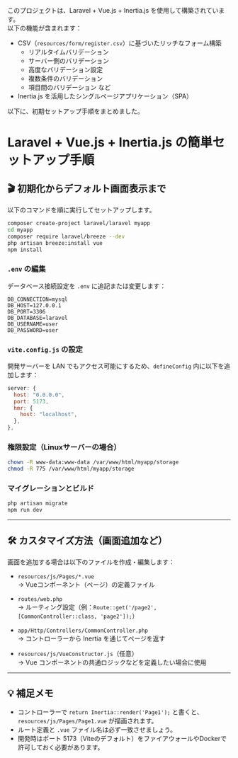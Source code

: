 このプロジェクトは、Laravel + Vue.js + Inertia.js を使用して構築されています。  
以下の機能が含まれます：

- CSV（`resources/form/register.csv`）に基づいたリッチなフォーム構築  
  - リアルタイムバリデーション  
  - サーバー側のバリデーション  
  - 高度なバリデーション設定  
  - 複数条件のバリデーション  
  - 項目間のバリデーション など
- Inertia.js を活用したシングルページアプリケーション（SPA）

以下に、初期セットアップ手順をまとめました。

# Laravel + Vue.js + Inertia.js の簡単セットアップ手順

## 🎬 初期化からデフォルト画面表示まで

以下のコマンドを順に実行してセットアップします。

```bash
composer create-project laravel/laravel myapp
cd myapp
composer require laravel/breeze --dev
php artisan breeze:install vue
npm install
```

### `.env` の編集

データベース接続設定を `.env` に追記または変更します：

```env
DB_CONNECTION=mysql
DB_HOST=127.0.0.1
DB_PORT=3306
DB_DATABASE=laravel
DB_USERNAME=user
DB_PASSWORD=user
```

### `vite.config.js` の設定

開発サーバーを LAN でもアクセス可能にするため、`defineConfig` 内に以下を追加します：

```js
server: {
  host: "0.0.0.0",
  port: 5173,
  hmr: {
    host: "localhost",
  },
},
```

### 権限設定（Linuxサーバーの場合）

```bash
chown -R www-data:www-data /var/www/html/myapp/storage
chmod -R 775 /var/www/html/myapp/storage
```

### マイグレーションとビルド

```bash
php artisan migrate
npm run dev
```

---

## 🛠 カスタマイズ方法（画面追加など）

画面を追加する場合は以下のファイルを作成・編集します：

- `resources/js/Pages/*.vue`  
  → Vueコンポーネント（ページ）の定義ファイル

- `routes/web.php`  
  → ルーティング設定（例：`Route::get('/page2', [CommonController::class, 'page2']);`）

- `app/Http/Controllers/CommonController.php`  
  → コントローラーから Inertia を通じてページを返す

- `resources/js/VueConstructor.js`（任意）  
  → Vue コンポーネントの共通ロジックなどを定義したい場合に使用

---

## 💡 補足メモ

- コントローラーで `return Inertia::render('Page1');` と書くと、  
  `resources/js/Pages/Page1.vue` が描画されます。
- ルート定義と `.vue` ファイル名は必ず一致させましょう。
- 開発時はポート 5173（Viteのデフォルト）をファイアウォールやDockerで許可しておく必要があります。

